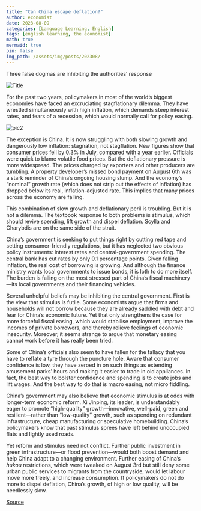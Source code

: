 ```yaml
---
title: "Can China escape deflation?"
author: economist
date: 2023-08-09
categories: [Language Learning, English]
tags: [english learning, the economist]
math: true
mermaid: true
pin: false
img_path: /assets/img/posts/202308/
---
```


Three false dogmas are inhibiting the authorities’ response

![Title](20230812_LDP501.webp)

For the past two years, policymakers in most of the world’s biggest economies have faced an excruciating stagflationary dilemma. They have wrestled simultaneously with high inflation, which demands steep interest rates, and fears of a recession, which would normally call for policy easing.

![pic2](20230812_LDC124.png)

The exception is China. It is now struggling with both slowing growth and dangerously low inflation: stagnation, not stagflation. New figures show that consumer prices fell by 0.3% in July, compared with a year earlier. Officials were quick to blame volatile food prices. But the deflationary pressure is more widespread. The prices charged by exporters and other producers are tumbling. A property developer’s missed bond payment on August 6th was a stark reminder of China’s ongoing housing slump. And the economy’s “nominal” growth rate (which does not strip out the effects of inflation) has dropped below its real, inflation-adjusted rate. This implies that many prices across the economy are falling.

This combination of slow growth and deflationary peril is troubling. But it is not a dilemma. The textbook response to both problems is stimulus, which should revive spending, lift growth and dispel deflation. Scylla and Charybdis are on the same side of the strait.

China’s government is seeking to put things right by cutting red tape and setting consumer-friendly regulations, but it has neglected two obvious policy instruments: interest rates and central-government spending. The central bank has cut rates by only 0.1 percentage points. Given falling inflation, the real cost of borrowing is growing. And although the finance ministry wants local governments to issue bonds, it is loth to do more itself. The burden is falling on the most stressed part of China’s fiscal machinery—its local governments and their financing vehicles.

Several unhelpful beliefs may be inhibiting the central government. First is the view that stimulus is futile. Some economists argue that firms and households will not borrow because they are already saddled with debt and fear for China’s economic future. Yet that only strengthens the case for more forceful fiscal easing, which would stabilise employment, improve the incomes of private borrowers, and thereby relieve feelings of economic insecurity. Moreover, it seems strange to argue that monetary easing cannot work before it has really been tried.

Some of China’s officials also seem to have fallen for the fallacy that you have to reflate a tyre through the puncture hole. Aware that consumer confidence is low, they have zeroed in on such things as extending amusement parks’ hours and making it easier to trade in old appliances. In fact, the best way to bolster confidence and spending is to create jobs and lift wages. And the best way to do that is macro easing, not micro fiddling.

China’s government may also believe that economic stimulus is at odds with longer-term economic reform. Xi Jinping, its leader, is understandably eager to promote “high-quality” growth—innovative, well-paid, green and resilient—rather than “low-quality” growth, such as spending on redundant infrastructure, cheap manufacturing or speculative homebuilding. China’s policymakers know that past stimulus sprees have left behind unoccupied flats and lightly used roads.

Yet reform and stimulus need not conflict. Further public investment in green infrastructure—or flood prevention—would both boost demand and help China adapt to a changing environment. Further easing of China’s *hukou* restrictions, which were tweaked on August 3rd but still deny some urban public services to migrants from the countryside, would let labour move more freely, and increase consumption. If policymakers do not do more to dispel deflation, China’s growth, of high or low quality, will be needlessly slow.

[Source](https://www.economist.com/leaders/2023/08/09/can-china-escape-deflation)